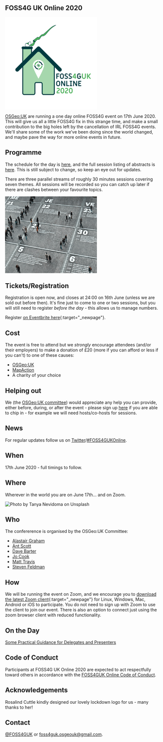 ## FOSS4G UK Online 2020
<img src="images/FOSS4GUK-2020-Logo-v4-text-as-paths.svg" width="300" height="300" alt="Graphic by Rosalid Cuttle" align="middle">

[OSGeo:UK](https://uk.osgeo.org/) are running a one day online FOSS4G event on 17th June 2020. This will give us all a little FOSS4G fix in this strange time, and make a small contribution to the big holes left by the cancellation of IRL FOSS4G events. We'll share some of the work we’ve been doing since the world changed, and maybe pave the way for more online events in future.

## Programme
The schedule for the day is [here](programme.html), and the full session listing of abstracts is [here](sessions.html). This is still subject to change, so keep an eye out for updates.

There are three parallel streams of roughly 30 minutes sessions covering seven themes. All sessions will be recorded so you can catch up later if there are clashes between your favourite topics.

<img src="images/curtis-macnewton-vVIwtmqsIuk-unsplash.jpg" width="300" height="250" alt="Photo by Curtis MacNewton on Unsplash" align="middle">

## Tickets/Registration
Registration is open now, and closes at 24:00 on 16th June (unless we are sold out before then). It's fine just to come to one or two sessions, but you will still need to register _before the day_ - this allows us to manage numbers.

Register [on Eventbrite here](https://www.eventbrite.co.uk/e/foss4guk-2020-online-registration-105523419388){:target="_newpage"}.

## Cost
The event is free to attend but we *strongly* encourage attendees (and/or their employers) to make a donation of £20 (more if you can afford or less if you can't) to one of these causes:

* [OSGeo:UK](https://paypal.me/osgeouk)
* [MapAction](https://mapaction.org/donate/)
* A charity of your choice

## Helping out
We (the [OSGeo:UK committee](#who)) would appreciate any help you can provide, either before, during, or after the event - please sign up [here](https://docs.google.com/forms/d/e/1FAIpQLSe6pVdrMBN4BYw6pEfjPXD8z_oRMZWxQ-tvsh2mrwTcn8aP8Q/viewform) if you are able to chip in - for example we will need hosts/co-hosts for sessions.

## News
For regular updates follow us on [Twitter](https://twitter.com/foss4guk)/[#FOSS4GUKOnline](https://twitter.com/search?q=%23FOSS4GUKOnline&src=typed_query).

## When
17th June 2020 - full timings to follow.

## Where
Wherever in the world you are on June 17th... and on Zoom.

<img src="images/tanya-nevidoma-ENYIbB4i5t0-unsplash.jpg" width="300" height="250" alt="Photo by Tanya Nevidoma on Unsplash" halign="center">

## Who
The confererence is organised by the OSGeo:UK Committee:
* [Alastair Graham](https://twitter.com/ajggeoger)
* [Ant Scott](https://twitter.com/antscott)
* [Dave Barter](https://twitter.com/citizenfishy)
* [Jo Cook](https://twitter.com/archaeogeek)
* [Matt Travis](https://twitter.com/yakus)
* [Steven Feldman](https://twitter.com/stevenfeldman)

## How
We will be running the event on Zoom, and we encourage you to [download the latest Zoom client](https://zoom.us/download){:target="_newpage"} for Linux, Windows, Mac, Android or iOS to participate. You do not need to sign up with Zoom to use the client to join our event. There is also an option to connect just using the zoom browser client with reduced functionality.

## On the Day
[Some Practical Guidance for Delegates and Presenters](on-the-day)

## Code of Conduct
Participants at FOSS4G UK Online 2020 are expected to act respectfully toward others in accordance with the [FOSS4GUK Online Code of Conduct](code-of-conduct).

## Acknowledgements
Rosalind Cuttle kindly designed our lovely lockdown logo for us - many thanks to her!

## Contact
[@FOSS4GUK](https://twitter.com/foss4guk) or [foss4guk.osgeouk@gmail.com](mailto:foss4guk.osgeouk@gmail.com).

<p>&nbsp;</p>
